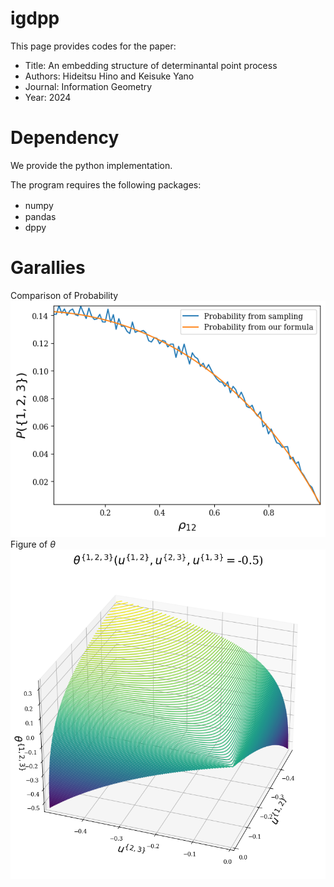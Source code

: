 # igdpp
This page provides codes for the paper:
- Title: An embedding structure of determinantal point process
- Authors: Hideitsu Hino and Keisuke Yano
- Journal: Information Geometry
- Year: 2024

# Dependency

We provide the python implementation.

The program requires the following packages:

- numpy　
- pandas
- dppy

# Garallies 

Comparison of Probability
![Comparison of Probability](https://github.com/kyanostat/igdpp/blob/main/Figure/Prob_comp.png)
Figure of $\theta$
![Draw theta](https://github.com/kyanostat/igdpp/blob/main/Figure/Draw_theta.png)
